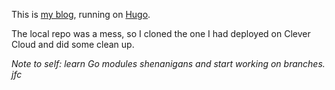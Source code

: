 This is [my blog](https://lafillepassympa.com), running on [Hugo](https://gohugo.io). 

The local repo was a mess, so I cloned the one I had deployed on Clever Cloud and did some clean up. 

_Note to self: learn Go modules shenanigans and start working on branches. jfc_
